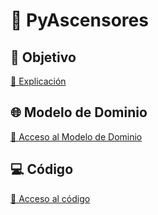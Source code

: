 # 🏢 PyAscensores 

## 🎯 Objetivo
[🔗 Explicación](https://github.com/celiabecerril/24-25-IdSw2-SDD/blob/MVC/documentos/Objetivo.md)

## 🌐 Modelo de Dominio
[🔗 Acceso al Modelo de Dominio](https://github.com/celiabecerril/24-25-IdSw2-SDD/tree/MdD)

## 💻 Código
[🔗 Acceso al código](https://github.com/celiabecerril/24-25-IdSw2-SDD/tree/MVC/pyAscensores)
